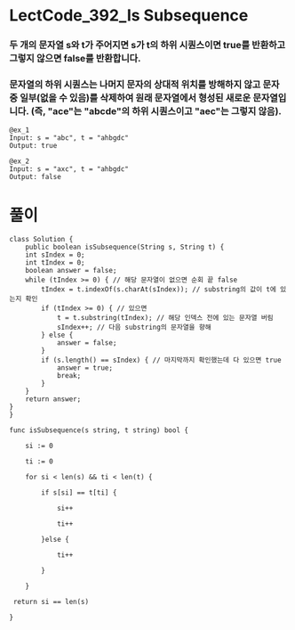 # LectCode_392_Is Subsequence
### 두 개의 문자열 s와 t가 주어지면 s가 t의 하위 시퀀스이면 true를 반환하고 그렇지 않으면 false를 반환합니다.

### 문자열의 하위 시퀀스는 나머지 문자의 상대적 위치를 방해하지 않고 문자 중 일부(없을 수 있음)를 삭제하여 원래 문자열에서 형성된 새로운 문자열입니다. (즉, "ace"는 "abcde"의 하위 시퀀스이고 "aec"는 그렇지 않음).

``` 
@ex_1
Input: s = "abc", t = "ahbgdc"
Output: true
```
```
@ex_2
Input: s = "axc", t = "ahbgdc"
Output: false
```
# 풀이
```
class Solution {
    public boolean isSubsequence(String s, String t) {
    int sIndex = 0;
    int tIndex = 0;
    boolean answer = false;
    while (tIndex >= 0) { // 해당 문자열이 없으면 순회 끝 false
        tIndex = t.indexOf(s.charAt(sIndex)); // substring의 값이 t에 있는지 확인
        if (tIndex >= 0) { // 있으면 
            t = t.substring(tIndex); // 해당 인덱스 전에 있는 문자열 버림
            sIndex++; // 다음 substring의 문자열을 향해
        } else {
            answer = false;
        }
        if (s.length() == sIndex) { // 마지막까지 확인했는데 다 있으면 true
            answer = true;
            break;
        }
    }
    return answer;
}
}
```
```
func isSubsequence(s string, t string) bool {

    si := 0

    ti := 0

    for si < len(s) && ti < len(t) {

        if s[si] == t[ti] {

            si++

            ti++

        }else {

            ti++

        }

    }

 return si == len(s)

}
```